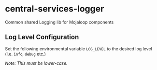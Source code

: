 # central-services-logger
Common shared Logging lib for Mojaloop components

## Log Level Configuration

Set the following environmental variable `LOG_LEVEL` to the desired log level (i.e. `info`, `debug` etc.)

_Note: This must be lower-case._
